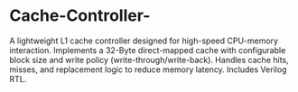 # Cache-Controller-
A lightweight L1 cache controller designed for high-speed CPU-memory interaction. Implements a 32-Byte direct-mapped cache with configurable block size and write policy (write-through/write-back). Handles cache hits, misses, and replacement logic to reduce memory latency. Includes Verilog RTL.
